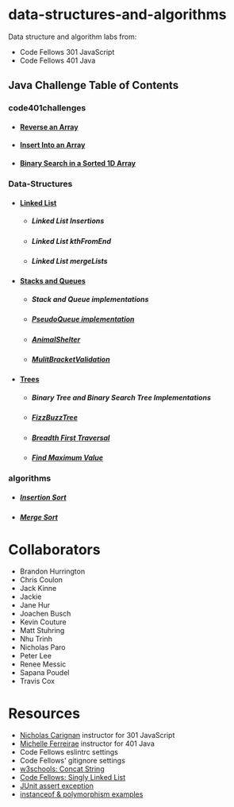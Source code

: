 # data-structures-and-algorithms

Data structure and algorithm labs from: 

* Code Fellows 301 JavaScript
* Code Fellows 401 Java

## Java Challenge Table of Contents

### code401challenges
* #### [Reverse an Array](/moreREADME/arrayReverse.md)
* #### [Insert Into an Array](/moreREADME/arrayShift.md)
* #### [Binary Search in a Sorted 1D Array](/moreREADME/binarySearch.md)

### Data-Structures
* #### [Linked List](/moreREADME/linkedList.md)
  * ##### Linked List Insertions
  * ##### Linked List kthFromEnd
  * ##### Linked List mergeLists

* #### [Stacks and Queues](/moreREADME/stacksAndQueues.md)
  * ##### Stack and Queue implementations
  * ##### [PseudoQueue implementation](/moreREADME/pseudoQueue.md)
  * ##### [AnimalShelter](/moreREADME/animalShelter.md)
  * ##### [MulitBracketValidation](/moreREADME/multiBracketValidation.md)

* #### [Trees](/moreREADME/trees.md)
  * ##### Binary Tree and Binary Search Tree Implementations
  * ##### [FizzBuzzTree](/moreREADME/fizzBuzzTree.md)
  * ##### [Breadth First Traversal](/moreREADME/breadthFirst.md)
  * ##### [Find Maximum Value](/moreREADME/findMaxValueTree.md)

### algorithms
* ##### [Insertion Sort](/moreREADME/InsertionSort.md)
* ##### [Merge Sort](/moreREADME/MergeSort.md)


# Collaborators
<!-- list everyone I pair program with and ask questions of -->
* Brandon Hurrington
* Chris Coulon
* Jack Kinne
* Jackie 
* Jane Hur
* Joachen Busch
* Kevin Couture
* Matt Stuhring
* Nhu Trinh
* Nicholas Paro
* Peter Lee
* Renee Messic
* Sapana Poudel
* Travis Cox

# Resources
<!-- list websites referenced, tutorials, etc -->
* [Nicholas Carignan]() instructor for 301 JavaScript
* [Michelle Ferreirae]() instructor for 401 Java
* Code Fellows eslintrc settings
* Code Fellows' gitignore settings
* [w3schools: Concat String](https://www.w3schools.com/jsref/jsref_concat_string.asp)
* [Code Fellows: Singly Linked List](https://codefellows.github.io/common_curriculum/data_structures_and_algorithms/Code_401/class-05/resources/singly_linked_list.html)
* [JUnit assert exception](https://www.baeldung.com/junit-assert-exception)
* [instanceof & polymorphism examples](https://www.artima.com/objectsandjava/webuscript/PolymorphismInterfaces1.html)
